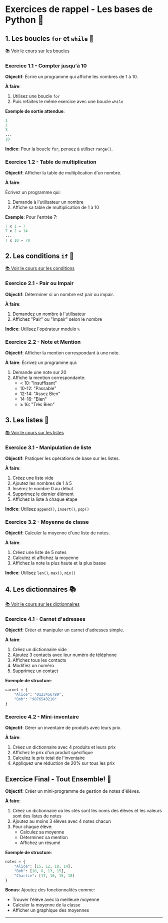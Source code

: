 # Exercices de rappel - Les bases de Python 🐍

## 1. Les boucles `for` et `while` 🔄
[📚 Voir le cours sur les boucles](../I-Constructions_elementaires/Cours/Cours_1.md#boucles)

### Exercice 1.1 - Compter jusqu'à 10
**Objectif**: Écrire un programme qui affiche les nombres de 1 à 10.

**À faire**:

1. Utilisez une boucle `for`  
2. Puis refaites le même exercice avec une boucle `while`  

**Exemple de sortie attendue**:

```python
1
2
3
...
10
```

**Indice**: Pour la boucle `for`, pensez à utiliser `range()`.

### Exercice 1.2 - Table de multiplication

**Objectif**: Afficher la table de multiplication d'un nombre.

**À faire**:

Écrivez un programme qui:

1. Demande à l'utilisateur un nombre  
2. Affiche sa table de multiplication de 1 à 10  

**Exemple**:
Pour l'entrée 7:
```python
7 x 1 = 7
7 x 2 = 14
...
7 x 10 = 70
```

## 2. Les conditions `if` 🤔

[📚 Voir le cours sur les conditions](../I-Constructions_elementaires/Cours/Cours_1.md#conditions)

### Exercice 2.1 - Pair ou Impair

**Objectif**: Déterminer si un nombre est pair ou impair.

**À faire**:

1. Demandez un nombre à l'utilisateur  
2. Affichez "Pair" ou "Impair" selon le nombre  

**Indice**: Utilisez l'opérateur modulo `%`

### Exercice 2.2 - Note et Mention

**Objectif**: Afficher la mention correspondant à une note.

**À faire**:
Écrivez un programme qui:

1. Demande une note sur 20
2. Affiche la mention correspondante:
   - < 10: "Insuffisant"
   - 10-12: "Passable"
   - 12-14: "Assez Bien"
   - 14-16: "Bien"
   - ≥ 16: "Très Bien"

## 3. Les listes 📝

[📚 Voir le cours sur les listes](../III-Structures_de_donnees_lineaires/Cours/Cours.md)

### Exercice 3.1 - Manipulation de liste

**Objectif**: Pratiquer les opérations de base sur les listes.

**À faire**:

1. Créez une liste vide  
2. Ajoutez les nombres de 1 à 5  
3. Insérez le nombre 0 au début  
4. Supprimez le dernier élément  
5. Affichez la liste à chaque étape  

**Indice**: Utilisez `append()`, `insert()`, `pop()`

### Exercice 3.2 - Moyenne de classe
**Objectif**: Calculer la moyenne d'une liste de notes.

**À faire**:

1. Créez une liste de 5 notes  
2. Calculez et affichez la moyenne  
3. Affichez la note la plus haute et la plus basse  

**Indice**: Utilisez `len()`, `max()`, `min()`

## 4. Les dictionnaires 📚

[📚 Voir le cours sur les dictionnaires](../V-Dictionnaires_et_Traitement_de_tables/Cours/Cours_1.md)

### Exercice 4.1 - Carnet d'adresses

**Objectif**: Créer et manipuler un carnet d'adresses simple.

**À faire**:

1. Créez un dictionnaire vide  
2. Ajoutez 3 contacts avec leur numéro de téléphone  
3. Affichez tous les contacts  
4. Modifiez un numéro  
5. Supprimez un contact  

**Exemple de structure**:
```python
carnet = {
    "Alice": "0123456789",
    "Bob": "9876543210"
}
```

### Exercice 4.2 - Mini-inventaire
**Objectif**: Gérer un inventaire de produits avec leurs prix.

**À faire**:
1. Créez un dictionnaire avec 4 produits et leurs prix
2. Affichez le prix d'un produit spécifique
3. Calculez le prix total de l'inventaire
4. Appliquez une réduction de 20% sur tous les prix

## Exercice Final - Tout Ensemble! 🎯

**Objectif**: Créer un mini-programme de gestion de notes d'élèves.

**À faire**:
1. Créez un dictionnaire où les clés sont les noms des élèves et les valeurs sont des listes de notes
2. Ajoutez au moins 3 élèves avec 4 notes chacun
3. Pour chaque élève:
   - Calculez sa moyenne
   - Déterminez sa mention
   - Affichez un résumé

**Exemple de structure**:
```python
notes = {
    "Alice": [15, 12, 18, 14],
    "Bob": [10, 8, 13, 15],
    "Charlie": [17, 16, 15, 18]
}
```

**Bonus**: Ajoutez des fonctionnalités comme:
- Trouver l'élève avec la meilleure moyenne
- Calculer la moyenne de la classe
- Afficher un graphique des moyennes

---